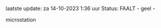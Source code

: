 laatste update: 
za 14-10-2023  1:36   uur 
Status: FAALT - geel - 
<div class="service Y">microstation</div>